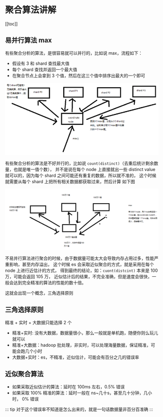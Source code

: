 # 聚合算法讲解
[[toc]]

## 易并行算法 max
有些聚合分析的算法，是很容易就可以并行的，比如说 max，流程如下：

- 假设有 3 和 shard 查找最大值
- 每个 shard 查找并返回一个最大值
- 在聚合节点上会拿到 3 个值，然后在这三个值中排序出最大的一个即可

![](assets/markdown-img-paste-20190303213046518.png)

有些聚合分析的算法是不好并行的，比如说 `count(distinct)`（去重后统计剩余数量，也就是唯一值个数），
并不是说在每个 node 上直接就出一些 distinct value 就可以的，因为每个 shard 之间可能还有重复的数据，所以就不准的，
这个时候就需要从每个 shard 上把所有相关数据都获取过来，然后计算
如下图

![](assets/markdown-img-paste-20190303213414289.png)

不易并行算法进行聚合的时候，由于数据量可能太大会导致内存占用过多，性能严重影响，甚至内存溢出，
这个时候 es 会采取近似聚合的方式，就是采用在每个 node 上进行近估计的方式，
得到最终的结论，如：`cuont(distcint)` 本来是 100 万，可能会返回 105 万，
近似估计后的结果，不完全准确，但是速度会很快，一般会达到完全精准的算法的性能的数十倍。

这就会出现一个概念，三角选择原则
## 三角选择原则
精准 + 实时 + 大数据只能选择 2 个

- 精准+实时: 没有大数据，数据量很小，那么一般就是单机跑，随便你则么玩儿就可以
- 精准+大数据：hadoop 批处理，非实时，可以处理海量数据，保证精准，可能会跑几个小时
- 大数据+实时：es，不精准，近似估计，可能会有百分之几的错误率

## 近似聚合算法
- 如果采取近似估计的算法：延时在 100ms 左右，0.5% 错误
- 如果采取 100% 精准的算法：延时一般在 ns~几十s，甚至几十分钟，几小时， 0% 错误

::: tip
对于这个错误率不知道是怎么出来的，就是一句话数据量非百分百准确
:::
